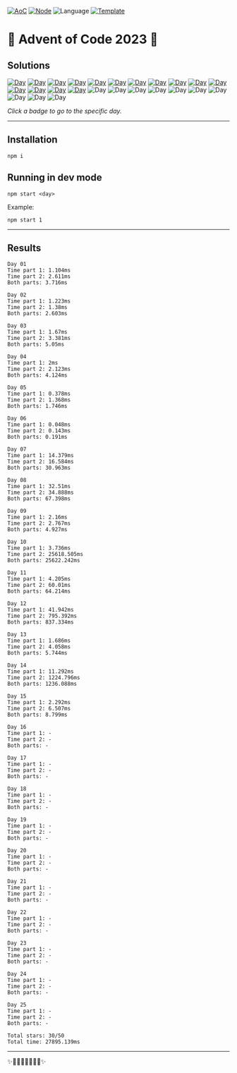 <!-- Entries between SOLUTIONS and RESULTS tags are auto-generated -->

[![AoC](https://badgen.net/badge/AoC/2023/blue)](https://adventofcode.com/2023)
[![Node](https://badgen.net/badge/Node/v16.13.0+/blue)](https://nodejs.org/en/download/)
![Language](https://badgen.net/badge/Language/TypeScript/blue)
[![Template](https://badgen.net/badge/Template/aocrunner/blue)](https://github.com/caderek/aocrunner)

# 🎄 Advent of Code 2023 🎄

## Solutions

<!--SOLUTIONS-->

[![Day](https://badgen.net/badge/01/%E2%98%85%E2%98%85/green)](src/day01)
[![Day](https://badgen.net/badge/02/%E2%98%85%E2%98%85/green)](src/day02)
[![Day](https://badgen.net/badge/03/%E2%98%85%E2%98%85/green)](src/day03)
[![Day](https://badgen.net/badge/04/%E2%98%85%E2%98%85/green)](src/day04)
[![Day](https://badgen.net/badge/05/%E2%98%85%E2%98%85/green)](src/day05)
[![Day](https://badgen.net/badge/06/%E2%98%85%E2%98%85/green)](src/day06)
[![Day](https://badgen.net/badge/07/%E2%98%85%E2%98%85/green)](src/day07)
[![Day](https://badgen.net/badge/08/%E2%98%85%E2%98%85/green)](src/day08)
[![Day](https://badgen.net/badge/09/%E2%98%85%E2%98%85/green)](src/day09)
[![Day](https://badgen.net/badge/10/%E2%98%85%E2%98%85/green)](src/day10)
[![Day](https://badgen.net/badge/11/%E2%98%85%E2%98%85/green)](src/day11)
[![Day](https://badgen.net/badge/12/%E2%98%85%E2%98%85/green)](src/day12)
[![Day](https://badgen.net/badge/13/%E2%98%85%E2%98%85/green)](src/day13)
[![Day](https://badgen.net/badge/14/%E2%98%85%E2%98%85/green)](src/day14)
[![Day](https://badgen.net/badge/15/%E2%98%85%E2%98%85/green)](src/day15)
![Day](https://badgen.net/badge/16/%E2%98%86%E2%98%86/gray)
![Day](https://badgen.net/badge/17/%E2%98%86%E2%98%86/gray)
![Day](https://badgen.net/badge/18/%E2%98%86%E2%98%86/gray)
![Day](https://badgen.net/badge/19/%E2%98%86%E2%98%86/gray)
![Day](https://badgen.net/badge/20/%E2%98%86%E2%98%86/gray)
![Day](https://badgen.net/badge/21/%E2%98%86%E2%98%86/gray)
![Day](https://badgen.net/badge/22/%E2%98%86%E2%98%86/gray)
![Day](https://badgen.net/badge/23/%E2%98%86%E2%98%86/gray)
![Day](https://badgen.net/badge/24/%E2%98%86%E2%98%86/gray)
![Day](https://badgen.net/badge/25/%E2%98%86%E2%98%86/gray)

<!--/SOLUTIONS-->

_Click a badge to go to the specific day._

---

## Installation

```
npm i
```

## Running in dev mode

```
npm start <day>
```

Example:

```
npm start 1
```

---

## Results

<!--RESULTS-->

```
Day 01
Time part 1: 1.104ms
Time part 2: 2.611ms
Both parts: 3.716ms
```

```
Day 02
Time part 1: 1.223ms
Time part 2: 1.38ms
Both parts: 2.603ms
```

```
Day 03
Time part 1: 1.67ms
Time part 2: 3.381ms
Both parts: 5.05ms
```

```
Day 04
Time part 1: 2ms
Time part 2: 2.123ms
Both parts: 4.124ms
```

```
Day 05
Time part 1: 0.378ms
Time part 2: 1.368ms
Both parts: 1.746ms
```

```
Day 06
Time part 1: 0.048ms
Time part 2: 0.143ms
Both parts: 0.191ms
```

```
Day 07
Time part 1: 14.379ms
Time part 2: 16.584ms
Both parts: 30.963ms
```

```
Day 08
Time part 1: 32.51ms
Time part 2: 34.888ms
Both parts: 67.398ms
```

```
Day 09
Time part 1: 2.16ms
Time part 2: 2.767ms
Both parts: 4.927ms
```

```
Day 10
Time part 1: 3.736ms
Time part 2: 25618.505ms
Both parts: 25622.242ms
```

```
Day 11
Time part 1: 4.205ms
Time part 2: 60.01ms
Both parts: 64.214ms
```

```
Day 12
Time part 1: 41.942ms
Time part 2: 795.392ms
Both parts: 837.334ms
```

```
Day 13
Time part 1: 1.686ms
Time part 2: 4.058ms
Both parts: 5.744ms
```

```
Day 14
Time part 1: 11.292ms
Time part 2: 1224.796ms
Both parts: 1236.088ms
```

```
Day 15
Time part 1: 2.292ms
Time part 2: 6.507ms
Both parts: 8.799ms
```

```
Day 16
Time part 1: -
Time part 2: -
Both parts: -
```

```
Day 17
Time part 1: -
Time part 2: -
Both parts: -
```

```
Day 18
Time part 1: -
Time part 2: -
Both parts: -
```

```
Day 19
Time part 1: -
Time part 2: -
Both parts: -
```

```
Day 20
Time part 1: -
Time part 2: -
Both parts: -
```

```
Day 21
Time part 1: -
Time part 2: -
Both parts: -
```

```
Day 22
Time part 1: -
Time part 2: -
Both parts: -
```

```
Day 23
Time part 1: -
Time part 2: -
Both parts: -
```

```
Day 24
Time part 1: -
Time part 2: -
Both parts: -
```

```
Day 25
Time part 1: -
Time part 2: -
Both parts: -
```

```
Total stars: 30/50
Total time: 27895.139ms
```

<!--/RESULTS-->

---

✨🎄🎁🎄🎅🎄🎁🎄✨